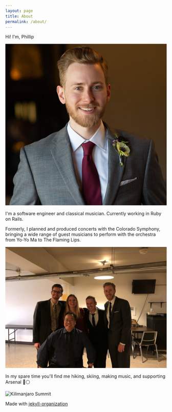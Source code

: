 ```yaml
---
layout: page
title: About
permalink: /about/
---
```

Hi! I'm, Phillip

![Me](/assets/Photo.jpg)


I'm a software engineer and classical musician. Currently working in Ruby on Rails.

Formerly, I planned and produced concerts with the Colorado Symphony, bringing a wide range of guest musicians to perform with the orchestra from Yo-Yo Ma to The Flaming Lips.


![Yo-Yo Ma](/assets/yo_yo_ma.jpeg)

In my spare time you'll find me hiking, skiing, making music, and supporting Arsenal 🔴⚪️


![Kilimanjaro Summit](/assets/summit.jpeg)

<!-- This is the base Jekyll theme. You can find out more info about customizing your Jekyll theme, as well as basic Jekyll usage documentation at [jekyllrb.com](https://jekyllrb.com/) -->

<!-- You can find the source code for Minima at GitHub:
[jekyll][jekyll-organization] /
[minima](https://github.com/jekyll/minima)

You can find the source code for Jekyll at GitHub:
[jekyll][jekyll-organization] /
[jekyll](https://github.com/jekyll/jekyll) -->


Made with [jekyll-organization](https://github.com/jekyll)
